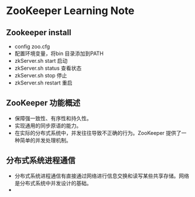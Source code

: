 # ZooKeeper Learning Note

## Zookeeper install
   * config zoo.cfg
   * 配置环境变量，将bin 目录添加到PATH
   * zkServer.sh start 启动
   * zkServer.sh status 查看状态
   * zkServer.sh stop 停止
   * zkServer.sh restart 重启   

## ZooKeeper 功能概述
   * 保障强一致性、有序性和持久性。
   * 实现通用的同步原语的能力。
   * 在实际的分布式系统中，并发往往导致不正确的行为。ZooKeeper 提供了一种简单的并发处理机制。

## 分布式系统进程通信
   * 分布式系统进程通信有直接通过网络进行信息交换和读写某些共享存储。网络是分布式系统中并发设计的基础。
   * 
    
